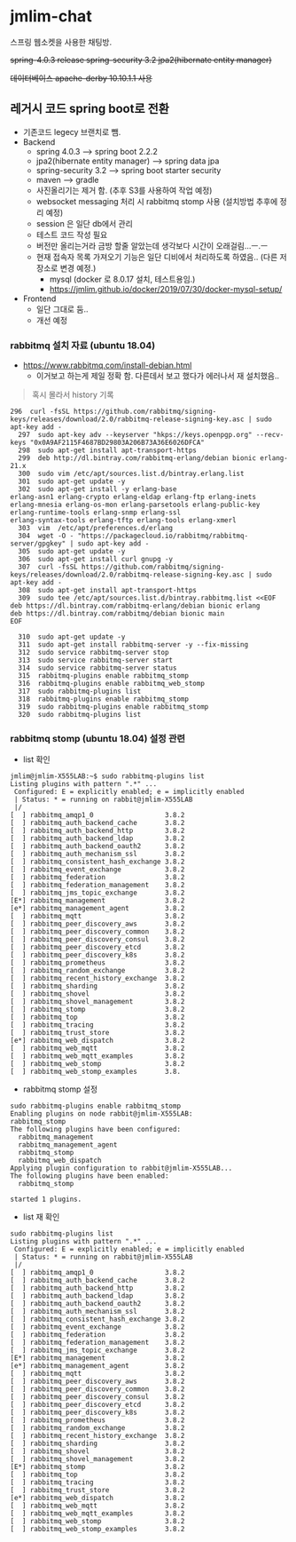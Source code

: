 jmlim-chat
==========
스프링 웹소켓을 사용한 채팅방.

~~spring-4.0.3 release
spring-security 3.2
jpa2(hibernate entity manager)~~

~~데이터베이스
apache-derby 10.10.1.1 사용~~

## 레거시 코드 spring boot로 전환
- 기존코드 legecy 브랜치로 뺌.
- Backend
    - spring 4.0.3 --> spring boot 2.2.2
    - jpa2(hibernate entity manager) --> spring data jpa
    - spring-security 3.2 --> spring boot starter security
    - maven --> gradle
    - 사진올리기는 제거 함. (추후 S3를 사용하여 작업 예정)
    - websocket messaging 처리 시 rabbitmq stomp 사용 (설치방법 추후에 정리 예정)
    - session 은 일단 db에서 관리
    - 테스트 코드 작성 필요
    - 버전만 올리는거라 금방 할줄 알았는데 생각보다 시간이 오래걸림...ㅡ.ㅡ
    - 현재 접속자 목록 가져오기 기능은 일단 디비에서 처리하도록 하였음.. (다른 저장소로 변경 예정.)
        - mysql (docker 로 8.0.17 설치, 테스트용임.)
        - https://jmlim.github.io/docker/2019/07/30/docker-mysql-setup/
- Frontend
    - 일단 그대로 둠..
    - 개선 예정

### rabbitmq 설치 자료 (ubuntu 18.04) 
  - https://www.rabbitmq.com/install-debian.html 
    - 이거보고 하는게 제일 정확 함. 다른데서 보고 했다가 에러나서 재 설치했음..

> 혹시 몰라서 history 기록
~~~
296  curl -fsSL https://github.com/rabbitmq/signing-keys/releases/download/2.0/rabbitmq-release-signing-key.asc | sudo apt-key add -
  297  sudo apt-key adv --keyserver "hkps://keys.openpgp.org" --recv-keys "0x0A9AF2115F4687BD29803A206B73A36E6026DFCA"
  298  sudo apt-get install apt-transport-https
  299  deb http://dl.bintray.com/rabbitmq-erlang/debian bionic erlang-21.x
  300  sudo vim /etc/apt/sources.list.d/bintray.erlang.list
  301  sudo apt-get update -y
  302  sudo apt-get install -y erlang-base                         erlang-asn1 erlang-crypto erlang-eldap erlang-ftp erlang-inets                         erlang-mnesia erlang-os-mon erlang-parsetools erlang-public-key                         erlang-runtime-tools erlang-snmp erlang-ssl                         erlang-syntax-tools erlang-tftp erlang-tools erlang-xmerl
  303  vim  /etc/apt/preferences.d/erlang
  304  wget -O - "https://packagecloud.io/rabbitmq/rabbitmq-server/gpgkey" | sudo apt-key add -
  305  sudo apt-get update -y
  306  sudo apt-get install curl gnupg -y
  307  curl -fsSL https://github.com/rabbitmq/signing-keys/releases/download/2.0/rabbitmq-release-signing-key.asc | sudo apt-key add -
  308  sudo apt-get install apt-transport-https
  309  sudo tee /etc/apt/sources.list.d/bintray.rabbitmq.list <<EOF
deb https://dl.bintray.com/rabbitmq-erlang/debian bionic erlang
deb https://dl.bintray.com/rabbitmq/debian bionic main
EOF

  310  sudo apt-get update -y
  311  sudo apt-get install rabbitmq-server -y --fix-missing
  312  sudo service rabbitmq-server stop
  313  sudo service rabbitmq-server start
  314  sudo service rabbitmq-server status
  315  rabbitmq-plugins enable rabbitmq_stomp
  316  rabbitmq-plugins enable rabbitmq_web_stomp
  317  sudo rabbitmq-plugins list
  318  rabbitmq-plugins enable rabbitmq_stomp
  319  sudo rabbitmq-plugins enable rabbitmq_stomp
  320  sudo rabbitmq-plugins list
~~~

### rabbitmq stomp (ubuntu 18.04) 설정 관련

 - list 확인
~~~
jmlim@jmlim-X555LAB:~$ sudo rabbitmq-plugins list
Listing plugins with pattern ".*" ...
 Configured: E = explicitly enabled; e = implicitly enabled
 | Status: * = running on rabbit@jmlim-X555LAB
 |/
[  ] rabbitmq_amqp1_0                  3.8.2
[  ] rabbitmq_auth_backend_cache       3.8.2
[  ] rabbitmq_auth_backend_http        3.8.2
[  ] rabbitmq_auth_backend_ldap        3.8.2
[  ] rabbitmq_auth_backend_oauth2      3.8.2
[  ] rabbitmq_auth_mechanism_ssl       3.8.2
[  ] rabbitmq_consistent_hash_exchange 3.8.2
[  ] rabbitmq_event_exchange           3.8.2
[  ] rabbitmq_federation               3.8.2
[  ] rabbitmq_federation_management    3.8.2
[  ] rabbitmq_jms_topic_exchange       3.8.2
[E*] rabbitmq_management               3.8.2
[e*] rabbitmq_management_agent         3.8.2
[  ] rabbitmq_mqtt                     3.8.2
[  ] rabbitmq_peer_discovery_aws       3.8.2
[  ] rabbitmq_peer_discovery_common    3.8.2
[  ] rabbitmq_peer_discovery_consul    3.8.2
[  ] rabbitmq_peer_discovery_etcd      3.8.2
[  ] rabbitmq_peer_discovery_k8s       3.8.2
[  ] rabbitmq_prometheus               3.8.2
[  ] rabbitmq_random_exchange          3.8.2
[  ] rabbitmq_recent_history_exchange  3.8.2
[  ] rabbitmq_sharding                 3.8.2
[  ] rabbitmq_shovel                   3.8.2
[  ] rabbitmq_shovel_management        3.8.2
[  ] rabbitmq_stomp                    3.8.2
[  ] rabbitmq_top                      3.8.2
[  ] rabbitmq_tracing                  3.8.2
[  ] rabbitmq_trust_store              3.8.2
[e*] rabbitmq_web_dispatch             3.8.2
[  ] rabbitmq_web_mqtt                 3.8.2
[  ] rabbitmq_web_mqtt_examples        3.8.2
[  ] rabbitmq_web_stomp                3.8.2
[  ] rabbitmq_web_stomp_examples       3.8.
~~~

 - rabbitmq stomp 설정
~~~
sudo rabbitmq-plugins enable rabbitmq_stomp
Enabling plugins on node rabbit@jmlim-X555LAB:
rabbitmq_stomp
The following plugins have been configured:
  rabbitmq_management
  rabbitmq_management_agent
  rabbitmq_stomp
  rabbitmq_web_dispatch
Applying plugin configuration to rabbit@jmlim-X555LAB...
The following plugins have been enabled:
  rabbitmq_stomp

started 1 plugins.

~~~

- list 재 확인
~~~
sudo rabbitmq-plugins list
Listing plugins with pattern ".*" ...
 Configured: E = explicitly enabled; e = implicitly enabled
 | Status: * = running on rabbit@jmlim-X555LAB
 |/
[  ] rabbitmq_amqp1_0                  3.8.2
[  ] rabbitmq_auth_backend_cache       3.8.2
[  ] rabbitmq_auth_backend_http        3.8.2
[  ] rabbitmq_auth_backend_ldap        3.8.2
[  ] rabbitmq_auth_backend_oauth2      3.8.2
[  ] rabbitmq_auth_mechanism_ssl       3.8.2
[  ] rabbitmq_consistent_hash_exchange 3.8.2
[  ] rabbitmq_event_exchange           3.8.2
[  ] rabbitmq_federation               3.8.2
[  ] rabbitmq_federation_management    3.8.2
[  ] rabbitmq_jms_topic_exchange       3.8.2
[E*] rabbitmq_management               3.8.2
[e*] rabbitmq_management_agent         3.8.2
[  ] rabbitmq_mqtt                     3.8.2
[  ] rabbitmq_peer_discovery_aws       3.8.2
[  ] rabbitmq_peer_discovery_common    3.8.2
[  ] rabbitmq_peer_discovery_consul    3.8.2
[  ] rabbitmq_peer_discovery_etcd      3.8.2
[  ] rabbitmq_peer_discovery_k8s       3.8.2
[  ] rabbitmq_prometheus               3.8.2
[  ] rabbitmq_random_exchange          3.8.2
[  ] rabbitmq_recent_history_exchange  3.8.2
[  ] rabbitmq_sharding                 3.8.2
[  ] rabbitmq_shovel                   3.8.2
[  ] rabbitmq_shovel_management        3.8.2
[E*] rabbitmq_stomp                    3.8.2
[  ] rabbitmq_top                      3.8.2
[  ] rabbitmq_tracing                  3.8.2
[  ] rabbitmq_trust_store              3.8.2
[e*] rabbitmq_web_dispatch             3.8.2
[  ] rabbitmq_web_mqtt                 3.8.2
[  ] rabbitmq_web_mqtt_examples        3.8.2
[  ] rabbitmq_web_stomp                3.8.2
[  ] rabbitmq_web_stomp_examples       3.8.2
~~~